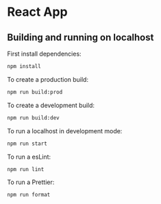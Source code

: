 # React App

## Building and running on localhost

First install dependencies:

```sh
npm install
```

To create a production build:

```sh
npm run build:prod
```

To create a development build:

```sh
npm run build:dev
```

To run a localhost in development mode:

```sh
npm run start
```

To run a esLint:

```sh
npm run lint
```

To run a Prettier:

```sh
npm run format
```
